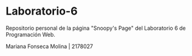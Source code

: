# Laboratorio-6
Repositorio personal de la página "Snoopy's Page" del Laboratorio 6 de Programación Web.

Mariana Fonseca Molina | 2178027
